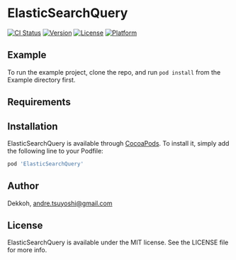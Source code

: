 # ElasticSearchQuery

[![CI Status](http://img.shields.io/travis/Dekkoh/ElasticSearchQuery.svg?style=flat)](https://travis-ci.org/Dekkoh/ElasticSearchQuery)
[![Version](https://img.shields.io/cocoapods/v/ElasticSearchQuery.svg?style=flat)](http://cocoapods.org/pods/ElasticSearchQuery)
[![License](https://img.shields.io/cocoapods/l/ElasticSearchQuery.svg?style=flat)](http://cocoapods.org/pods/ElasticSearchQuery)
[![Platform](https://img.shields.io/cocoapods/p/ElasticSearchQuery.svg?style=flat)](http://cocoapods.org/pods/ElasticSearchQuery)

## Example

To run the example project, clone the repo, and run `pod install` from the Example directory first.

## Requirements

## Installation

ElasticSearchQuery is available through [CocoaPods](http://cocoapods.org). To install
it, simply add the following line to your Podfile:

```ruby
pod 'ElasticSearchQuery'
```

## Author

Dekkoh, andre.tsuyoshi@gmail.com

## License

ElasticSearchQuery is available under the MIT license. See the LICENSE file for more info.
